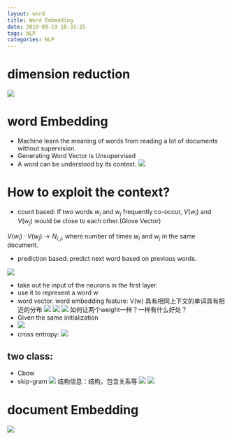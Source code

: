 ```yaml
---
layout: word
title: Word Embedding
date: 2019-09-19 18:33:25
tags: NLP
categories: NLP
---
```


# dimension reduction
![](/embedding/1.JPG)

# word Embedding
* Machine learn the meaning of words from reading a lot of documents without supervision.
* Generating Word Vector is Unsupervised
* A word can be understood by its context.
![](/embedding/2.JPG)

# How to exploit the context?
* count based: If two words $w_i$ and $w_j$ frequently co-occur, $V(w_i)$ and $V(w_j)$ would be close to each other.(Glove Vector)

$V(w_i) \cdot V(w_j) \to N_{i,j}$, where number of times $w_i$ and $w_j$ in the same document.
* prediction based: predict next word based on previous words.

![](/embedding/3.JPG)

* take out he input of the neurons in the first layer.
* use it to represent a word w
* word vector. word embedding feature: V(w)
具有相同上下文的单词具有相近的分布
![](/embedding/4.JPG)
![](/embedding/5.JPG)
![](/embedding/6.JPG)
如何让两个weight一样？一样有什么好处？
* Given the same initialization
* ![](/embedding/7.JPG)
* cross entropy: ![](/embedding/8.JPG)
## two class:
* Cbow
* skip-gram
![](/embedding/9.JPG)
结构信息：结构，包含关系等
![](/embedding/10.JPG)
![](/embedding/11.JPG)
# document Embedding
![](/embedding/12.JPG)
